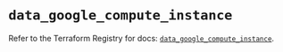 # `data_google_compute_instance`

Refer to the Terraform Registry for docs: [`data_google_compute_instance`](https://registry.terraform.io/providers/hashicorp/google/6.9.0/docs/data-sources/compute_instance).
